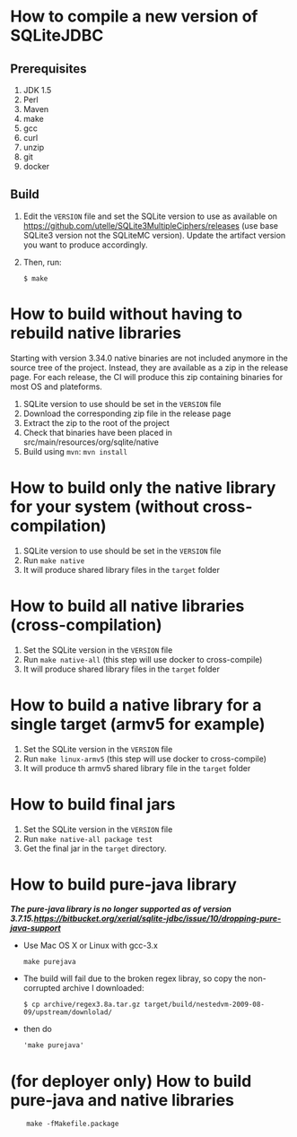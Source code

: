 How to compile a new version of SQLiteJDBC
==========================================

Prerequisites
-------------

1.	JDK 1.5
2.	Perl
3.	Maven
4.	make
5.	gcc
6.	curl
7.	unzip
8.	git
9.	docker

Build
-----

1.	Edit the `VERSION` file and set the SQLite version to use as available on https://github.com/utelle/SQLite3MultipleCiphers/releases (use base SQLite3 version not the SQLiteMC version). Update the artifact version you want to produce accordingly.
2.	Then, run:

	```
	$ make
	```

How to build without having to rebuild native libraries
========================================================

Starting with version 3.34.0 native binaries are not included anymore in the source tree of the project. Instead, they are available as a zip in the release page. 
For each release, the CI will produce this zip containing binaries for most OS and plateforms.

1. SQLite version to use should be set in the `VERSION` file
2. Download the corresponding zip file in the release page
3. Extract the zip to the root of the project
4. Check that binaries have been placed in src/main/resources/org/sqlite/native
5. Build using `mvn`: `mvn install`

How to build only the native library for your system (without cross-compilation)
====================================================

1. SQLite version to use should be set in the `VERSION` file
2. Run `make native`
3. It will produce shared library files in the `target` folder

How to build all native libraries (cross-compilation)
=====================================================

1. Set the SQLite version in the `VERSION` file
2. Run `make native-all` (this step will use docker to cross-compile)
3. It will produce shared library files in the `target` folder

How to build a native library for a single target (armv5 for example)
=====================================================================

1. Set the SQLite version in the `VERSION` file
2. Run `make linux-armv5` (this step will use docker to cross-compile)
3. It will produce th armv5 shared library file in the `target` folder

How to build final jars
=======================

1. Set the SQLite version in the `VERSION` file
2. Run `make native-all package test`
3. Get the final jar in the  `target` directory.

How to build pure-java library
==============================

***The pure-java library is no longer supported as of version 3.7.15.https://bitbucket.org/xerial/sqlite-jdbc/issue/10/dropping-pure-java-support***

-	Use Mac OS X or Linux with gcc-3.x

	```
	make purejava
	```

-	The build will fail due to the broken regex libray, so copy the non-corrupted archive I downloaded:

	```
	$ cp archive/regex3.8a.tar.gz target/build/nestedvm-2009-08-09/upstream/downlolad/
	```

-	then do

	```
	'make purejava'
	```

(for deployer only) How to build pure-java and native libraries
===============================================================

```
    make -fMakefile.package
```
